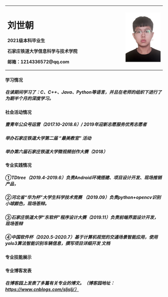 <table border="0"> <tr> <td width="75%"> <h1>刘世朝</h1> <p><b>2021级本科毕业生</b></p> <p><b>石家庄铁道大学信息科学与技术学院</b></p> <p><b>邮箱：1214336572@qq.com</b></p>  </td> <td width="25%"> <img src="/11.jpg" width="100%">  </td> </tr> </table>



#### 学习情况 
##### 在读期间学习了：C、C++、Java、Python等语言，并且在老师的组织下进行了为期半个月的深度学习。



#### 社会活动情况
##### 壹青年公众号运营（2017.10-2018.6）/	2019年迎新志愿服务优秀志愿者
##### 举办石家庄铁道大学第二届	“最美教官”	活动
##### 举办第六届石家庄铁道大学微视频创作大赛（2018）




#### 专业实践情况
##### ①TDtree（2019.4-2019.6）负责Android环境搭建、项目设计开发、现场推销产品，
##### ②河北省“华为杯”大学生科学技术竞赛				（2019.09）负责python+opencv识别小球颜色，现场答辩。
##### ③石家庄铁道大学“东软杯”程序设计大赛（2019.11）负责前端界面设计开发，现场答辩
##### ④中国软件杯（2020.5-2020.7）基于计算机视觉的交通场景智能应用，使用yolo3算法智能识别车辆信息，撰写项目详细开发 文档




#### 专业技能展示
#####



#### 专业博客发表
##### 在博客园上发表了多篇有关专业的博文。（博客园地址：https://www.cnblogs.com/sljslj/）
